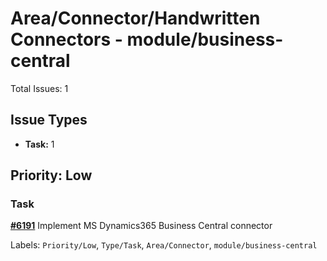 # Area/Connector/Handwritten Connectors - module/business-central

Total Issues: 1

## Issue Types

- **Task:** 1

## Priority: Low

### Task

**[#6191](https://github.com/ballerina-platform/ballerina-library/issues/6191)** Implement MS Dynamics365 Business Central connector

Labels: `Priority/Low`, `Type/Task`, `Area/Connector`, `module/business-central`

